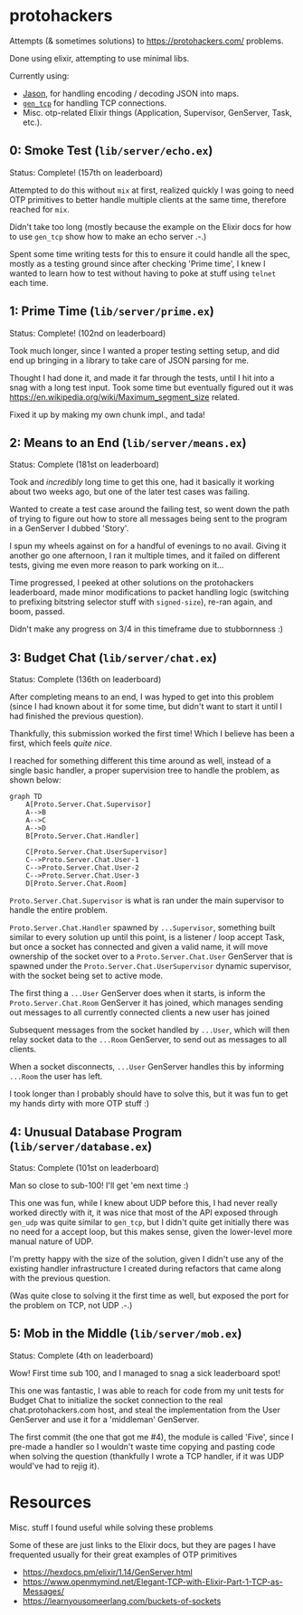 # protohackers

Attempts (& sometimes solutions) to https://protohackers.com/ problems.

Done using elixir, attempting to use minimal libs.

Currently using:
- [Jason](https://hexdocs.pm/jason/readme.html), for handling encoding / decoding JSON into maps.
- [`gen_tcp`](https://www.erlang.org/doc/man/gen_tcp.html) for handling TCP connections.
- Misc. otp-related Elixir things (Application, Supervisor, GenServer, Task, etc.).

## 0: Smoke Test (`lib/server/echo.ex`)

Status: Complete! (157th on leaderboard)

Attempted to do this without `mix` at first, realized quickly I was going to need OTP primitives to better handle multiple clients at the same time, therefore reached for `mix`.

Didn't take too long (mostly because the example on the Elixir docs for how to use `gen_tcp` show how to make an echo server .-.)

Spent some time writing tests for this to ensure it could handle all the spec, mostly as a testing ground since after checking 'Prime time', I knew I wanted to learn how to test without having to poke at stuff using `telnet` each time.

## 1: Prime Time (`lib/server/prime.ex`)

Status: Complete! (102nd on leaderboard)

Took much longer, since I wanted a proper testing setting setup, and did end up bringing in a library to take care of JSON parsing for me.

Thought I had done it, and made it far through the tests, until I hit into a snag with a long test input.
Took some time but eventually figured out it was https://en.wikipedia.org/wiki/Maximum_segment_size related.

Fixed it up by making my own chunk impl., and tada!

## 2: Means to an End (`lib/server/means.ex`)

Status: Complete (181st on leaderboard)

Took and _incredibly_ long time to get this one, had it basically it working about two weeks ago, but one of the later test cases was failing.

Wanted to create a test case around the failing test, so went down the path of trying to figure out how to store all messages being sent to the program in a GenServer I dubbed 'Story'.

I spun my wheels against on for a handful of evenings to no avail.  Giving it another go one afternoon, I ran it multiple times, and it failed on different tests, giving me even more reason to park working on it...

Time progressed, I peeked at other solutions on the protohackers leaderboard, made minor modifications to packet handling logic (switching to prefixing bitstring selector stuff with `signed-size`), re-ran again, and boom, passed.

Didn't make any progress on 3/4 in this timeframe due to stubbornness :)

## 3: Budget Chat (`lib/server/chat.ex`)

Status: Complete (136th on leaderboard)

After completing means to an end, I was hyped to get into this problem (since I had known about it for some time, but didn't want to start it until I had finished the previous question).

Thankfully, this submission worked the first time! Which I believe has been a first, which feels _quite nice_.

I reached for something different this time around as well, instead of a single basic handler, a proper supervision tree to handle the problem, as shown below:

```mermaid
graph TD
    A[Proto.Server.Chat.Supervisor]
    A-->B
    A-->C
    A-->D
    B[Proto.Server.Chat.Handler]

    C[Proto.Server.Chat.UserSupervisor]
    C-->Proto.Server.Chat.User-1
    C-->Proto.Server.Chat.User-2
    C-->Proto.Server.Chat.User-3
    D[Proto.Server.Chat.Room]
```

`Proto.Server.Chat.Supervisor` is what is ran under the main supervisor to handle the entire problem.

`Proto.Server.Chat.Handler` spawned by `...Supervisor`, something built similar to every solution up until this point, is a listener / loop accept Task, but once a socket has connected and given a valid name, it will move ownership of the socket over to a `Proto.Server.Chat.User` GenServer that is spawned under the `Proto.Server.Chat.UserSupervisor` dynamic supervisor, with the socket being set to active mode.

The first thing a `...User` GenServer does when it starts, is inform the `Proto.Server.Chat.Room` GenServer it has joined, which manages sending out messages to all currently connected clients a new user has joined

Subsequent messages from the socket handled by `...User`, which will then relay socket data to the `...Room` GenServer, to send out as messages to all clients.

When a socket disconnects, `...User` GenServer handles this by informing `...Room` the user has left.

I took longer than I probably should have to solve this, but it was fun to get my hands dirty with more OTP stuff :)

## 4: Unusual Database Program (`lib/server/database.ex`)

Status: Complete (101st on leaderboard)

Man so close to sub-100! I'll get 'em next time :)

This one was fun, while I knew about UDP before this, I had never really worked directly with it, it was nice that most of the API exposed through `gen_udp` was quite similar to `gen_tcp`, but I didn't quite get initially there was no need for a accept loop, but this makes sense, given the lower-level more manual nature of UDP.

I'm pretty happy with the size of the solution, given I didn't use any of the existing handler infrastructure I created during refactors that came along with the previous question.

(Was quite close to solving it the first time as well, but exposed the port for the problem on TCP, not UDP .-.)

## 5: Mob in the Middle (`lib/server/mob.ex`)

Status: Complete (4th on leaderboard)

Wow! First time sub 100, and I managed to snag a sick leaderboard spot!

This one was fantastic, I was able to reach for code from my unit tests for Budget Chat to initialize the socket connection to the real chat.protohackers.com host, and steal the implementation from the User GenServer and use it for a 'middleman' GenServer.

The first commit (the one that got me #4), the module is called 'Five', since I pre-made a handler so I wouldn't waste time copying and pasting code when solving the question (thankfully I wrote a TCP handler, if it was UDP would've had to rejig it).

# Resources

Misc. stuff I found useful while solving these problems

Some of these are just links to the Elixir docs, but they are pages I have frequented usually for their great examples of OTP primitives

- https://hexdocs.pm/elixir/1.14/GenServer.html
- https://www.openmymind.net/Elegant-TCP-with-Elixir-Part-1-TCP-as-Messages/
- https://learnyousomeerlang.com/buckets-of-sockets
